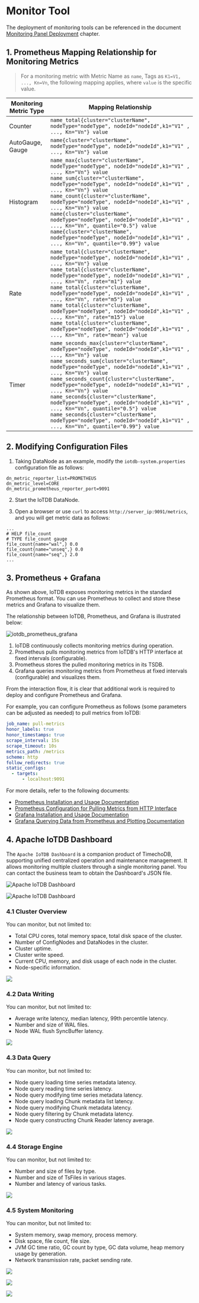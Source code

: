 <!--

    Licensed to the Apache Software Foundation (ASF) under one
    or more contributor license agreements.  See the NOTICE file
    distributed with this work for additional information
    regarding copyright ownership.  The ASF licenses this file
    to you under the Apache License, Version 2.0 (the
    "License"); you may not use this file except in compliance
    with the License.  You may obtain a copy of the License at
    
        http://www.apache.org/licenses/LICENSE-2.0
    
    Unless required by applicable law or agreed to in writing,
    software distributed under the License is distributed on an
    "AS IS" BASIS, WITHOUT WARRANTIES OR CONDITIONS OF ANY
    KIND, either express or implied.  See the License for the
    specific language governing permissions and limitations
    under the License.

-->

# Monitor Tool

The deployment of monitoring tools can be referenced in the document [Monitoring Panel Deployment](../Deployment-and-Maintenance/Monitoring-panel-deployment.md) chapter.

## 1. Prometheus Mapping Relationship for Monitoring Metrics

> For a monitoring metric with Metric Name as `name`, Tags as `K1=V1, ..., Kn=Vn`, the following mapping applies, where `value` is the specific value.

| Monitoring Metric Type | Mapping Relationship                                         |
| ---------------------- | ------------------------------------------------------------ |
| Counter                | `name_total{cluster="clusterName", nodeType="nodeType", nodeId="nodeId",k1="V1" , ..., Kn="Vn"} value` |
| AutoGauge, Gauge       | `name{cluster="clusterName", nodeType="nodeType", nodeId="nodeId",k1="V1" , ..., Kn="Vn"} value` |
| Histogram              | `name_max{cluster="clusterName", nodeType="nodeType", nodeId="nodeId",k1="V1" , ..., Kn="Vn"} value` <br> `name_sum{cluster="clusterName", nodeType="nodeType", nodeId="nodeId",k1="V1" , ..., Kn="Vn"} value` <br> `name_count{cluster="clusterName", nodeType="nodeType", nodeId="nodeId",k1="V1" , ..., Kn="Vn"} value` <br> `name{cluster="clusterName", nodeType="nodeType", nodeId="nodeId",k1="V1" , ..., Kn="Vn", quantile="0.5"} value` <br> `name{cluster="clusterName", nodeType="nodeType", nodeId="nodeId",k1="V1" , ..., Kn="Vn", quantile="0.99"} value` |
| Rate                   | `name_total{cluster="clusterName", nodeType="nodeType", nodeId="nodeId",k1="V1" , ..., Kn="Vn"} value` <br> `name_total{cluster="clusterName", nodeType="nodeType", nodeId="nodeId",k1="V1" , ..., Kn="Vn", rate="m1"} value` <br> `name_total{cluster="clusterName", nodeType="nodeType", nodeId="nodeId",k1="V1" , ..., Kn="Vn", rate="m5"} value` <br> `name_total{cluster="clusterName", nodeType="nodeType", nodeId="nodeId",k1="V1" , ..., Kn="Vn", rate="m15"} value` <br> `name_total{cluster="clusterName", nodeType="nodeType", nodeId="nodeId",k1="V1" , ..., Kn="Vn", rate="mean"} value` |
| Timer                  | `name_seconds_max{cluster="clusterName", nodeType="nodeType", nodeId="nodeId",k1="V1" , ..., Kn="Vn"} value` <br> `name_seconds_sum{cluster="clusterName", nodeType="nodeType", nodeId="nodeId",k1="V1" , ..., Kn="Vn"} value` <br> `name_seconds_count{cluster="clusterName", nodeType="nodeType", nodeId="nodeId",k1="V1" , ..., Kn="Vn"} value` <br> `name_seconds{cluster="clusterName", nodeType="nodeType", nodeId="nodeId",k1="V1" , ..., Kn="Vn", quantile="0.5"} value` <br> `name_seconds{cluster="clusterName", nodeType="nodeType", nodeId="nodeId",k1="V1" , ..., Kn="Vn", quantile="0.99"} value` |

## 2. Modifying Configuration Files

1) Taking DataNode as an example, modify the `iotdb-system.properties` configuration file as follows:

```properties
dn_metric_reporter_list=PROMETHEUS
dn_metric_level=CORE
dn_metric_prometheus_reporter_port=9091
```

2) Start the IoTDB DataNode.

3) Open a browser or use `curl` to access `http://server_ip:9091/metrics`, and you will get metric data as follows:

```
...
# HELP file_count
# TYPE file_count gauge
file_count{name="wal",} 0.0
file_count{name="unseq",} 0.0
file_count{name="seq",} 2.0
...
```

## 3. Prometheus + Grafana

As shown above, IoTDB exposes monitoring metrics in the standard Prometheus format. You can use Prometheus to collect and store these metrics and Grafana to visualize them.

The relationship between IoTDB, Prometheus, and Grafana is illustrated below:

![iotdb_prometheus_grafana](/img/UserGuide/System-Tools/Metrics/iotdb_prometheus_grafana.png)

1. IoTDB continuously collects monitoring metrics during operation.
2. Prometheus pulls monitoring metrics from IoTDB's HTTP interface at fixed intervals (configurable).
3. Prometheus stores the pulled monitoring metrics in its TSDB.
4. Grafana queries monitoring metrics from Prometheus at fixed intervals (configurable) and visualizes them.

From the interaction flow, it is clear that additional work is required to deploy and configure Prometheus and Grafana.

For example, you can configure Prometheus as follows (some parameters can be adjusted as needed) to pull metrics from IoTDB:

```yaml
job_name: pull-metrics
honor_labels: true
honor_timestamps: true
scrape_interval: 15s
scrape_timeout: 10s
metrics_path: /metrics
scheme: http
follow_redirects: true
static_configs:
  - targets:
      - localhost:9091
```

For more details, refer to the following documents:

- [Prometheus Installation and Usage Documentation](https://prometheus.io/docs/prometheus/latest/getting_started/)
- [Prometheus Configuration for Pulling Metrics from HTTP Interface](https://prometheus.io/docs/prometheus/latest/configuration/configuration/#scrape_config)
- [Grafana Installation and Usage Documentation](https://grafana.com/docs/grafana/latest/getting-started/getting-started/)
- [Grafana Querying Data from Prometheus and Plotting Documentation](https://prometheus.io/docs/visualization/grafana/#grafana-support-for-prometheus)

## 4. Apache IoTDB Dashboard

The `Apache IoTDB Dashboard` is a companion product of TimechoDB, supporting unified centralized operation and maintenance management. It allows monitoring multiple clusters through a single monitoring panel. You can contact the business team to obtain the Dashboard's JSON file.

![Apache IoTDB Dashboard](/img/%E7%9B%91%E6%8E%A7%20default%20cluster.png)

![Apache IoTDB Dashboard](/img/%E7%9B%91%E6%8E%A7%20cluster2.png)

### 4.1 Cluster Overview

You can monitor, but not limited to:

- Total CPU cores, total memory space, total disk space of the cluster.
- Number of ConfigNodes and DataNodes in the cluster.
- Cluster uptime.
- Cluster write speed.
- Current CPU, memory, and disk usage of each node in the cluster.
- Node-specific information.

![](/img/%E7%9B%91%E6%8E%A7%20%E6%A6%82%E8%A7%88.png)

### 4.2 Data Writing

You can monitor, but not limited to:

- Average write latency, median latency, 99th percentile latency.
- Number and size of WAL files.
- Node WAL flush SyncBuffer latency.

![](/img/%E7%9B%91%E6%8E%A7%20%E5%86%99%E5%85%A5.png)

### 4.3 Data Query

You can monitor, but not limited to:

- Node query loading time series metadata latency.
- Node query reading time series latency.
- Node query modifying time series metadata latency.
- Node query loading Chunk metadata list latency.
- Node query modifying Chunk metadata latency.
- Node query filtering by Chunk metadata latency.
- Node query constructing Chunk Reader latency average.

![](/img/%E7%9B%91%E6%8E%A7%20%E6%9F%A5%E8%AF%A2.png)

### 4.4 Storage Engine

You can monitor, but not limited to:

- Number and size of files by type.
- Number and size of TsFiles in various stages.
- Number and latency of various tasks.

![](/img/%E7%9B%91%E6%8E%A7%20%E5%AD%98%E5%82%A8%E5%BC%95%E6%93%8E.png)

### 4.5 System Monitoring

You can monitor, but not limited to:

- System memory, swap memory, process memory.
- Disk space, file count, file size.
- JVM GC time ratio, GC count by type, GC data volume, heap memory usage by generation.
- Network transmission rate, packet sending rate.

![](/img/%E7%9B%91%E6%8E%A7%20%E7%B3%BB%E7%BB%9F%20%E5%86%85%E5%AD%98%E4%B8%8E%E7%A1%AC%E7%9B%98.png)

![](/img/%E7%9B%91%E6%8E%A7%20%E7%B3%BB%E7%BB%9Fjvm.png)

![](/img/%E7%9B%91%E6%8E%A7%20%E7%B3%BB%E7%BB%9F%20%E7%BD%91%E7%BB%9C.png)